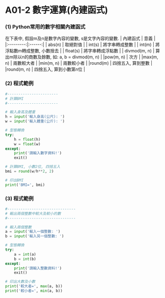 # A01-2 數字運算(內建函式)


### (1) Python常用的數字相關內建函式

在下表中, 假設m及n是數字內容的變數, s是文字內容的變數.
| 內建函式 | 意義 |
|:---------:|:------:|
| abs(n) | 取絕對值 |
| int(s) | 將字串轉成整數 |
| int(m) | 將浮點數m轉成整數, 小數捨去 |
| float(s) | 將字串轉成浮點數 |
| divmod(m, n) | 算出m除以n的商數及餘數, 如: a, b = divmod(m, n)  |
|pow(m, n) | 次方  |
|max(m, n)  | 兩數較大者  |
|min(m, n) | 兩數較小者  |
|round(m) | 四捨五入, 算到整數  |
|round(m, n) | 四捨五入, 算到小數第n位  |


### (2) 程式範例
``` python
#-----------------------
# 計算BMI
#-----------------------

# 輸入身高及體重
h = input('輸入身高(公尺): ')
w = input('輸入體重(公斤): ')

# 型態轉換
try:
    h = float(h)
    w = float(w)
except:
    print('請輸入數字資料!')
    exit()

# 計算BMI, 小數2位, 四捨五入
bmi = round(w/h**2, 2)

# 印出BMI
print('BMI=', bmi)
```


### (3) 程式範例
``` python
#-------------------------------
# 輸出兩個整數中較大及較小的數
#-------------------------------

# 輸入兩個整數
a = input('輸入一個整數: ')
b = input('輸入另一個整數: ')

# 型態轉換
try:
    a = int(a)
    b = int(b)
except:
    print('請輸入整數資料!')
    exit()

# 印出大數及小數
print('較大者=', max(a, b))
print('較小者=', min(a, b))
```
